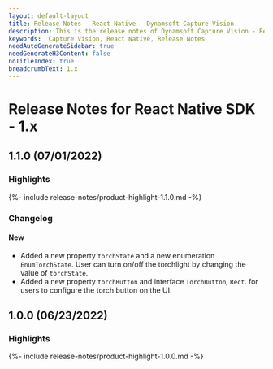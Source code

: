 ```yaml
---
layout: default-layout
title: Release Notes - React Native - Dynamsoft Capture Vision
description: This is the release notes of Dynamsoft Capture Vision - React Native Edition.
keywords:  Capture Vision, React Native, Release Notes
needAutoGenerateSidebar: true
needGenerateH3Content: false
noTitleIndex: true
breadcrumbText: 1.x
---
```


# Release Notes for React Native SDK - 1.x

## 1.1.0 (07/01/2022)

### Highlights

{%- include release-notes/product-highlight-1.1.0.md -%}

### Changelog

#### New

- Added a new property `torchState` and a new enumeration `EnumTorchState`. User can turn on/off the torchlight by changing the value of `torchState`.
- Added a new property `torchButton` and interface `TorchButton`, `Rect`.  for users to configure the torch button on the UI.

## 1.0.0 (06/23/2022)

### Highlights

{%- include release-notes/product-highlight-1.0.0.md -%}
